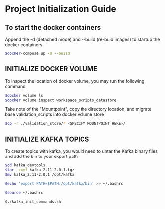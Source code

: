 # Project Initialization Guide

## To start the docker containers

Append the -d (detached mode) and --build (re-buid images) to startup the docker containers
```bash
$docker-compose up -d --build
```

## INITIALIZE DOCKER VOLUME

To inspect the location of docker volume, you may run the following command

```bash
$docker volume ls
$docker volume inspect workspace_scripts_datastore
```

Take note of the "Mountpoint", copy the directory location, and migrate base validation_scripts into docker volume store

```bash
$cp -r ./validation_store/* <SPECIFY MOUNTPOINT HERE>/
```

## INITIALIZE KAFKA TOPICS

To create topics with kafka, you would need to untar the Kafka binary files and add the bin to your export path

```bash
$cd kafka_devtools
$tar -zxvf kafka_2.11-2.0.1.tgz
$mv kafka_2.11-2.0.1 /opt/kafka

$echo 'export PATH=$PATH:/opt/kafka/bin' >> ~/.bashrc

$source ~/.bashrc

$./kafka_init_commands.sh
```
